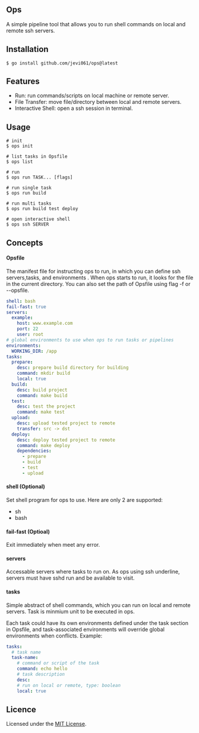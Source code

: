 ## Ops

A simple pipeline tool that allows you to run shell commands on local and remote ssh servers.


## Installation

```shell
$ go install github.com/jevi061/ops@latest
```

## Features

- Run: run commands/scripts on local machine or remote server.
- File Transfer: move file/directory between local and remote servers.
- Interactive Shell: open a ssh session in terminal. 

## Usage

```shell
# init 
$ ops init

# list tasks in Opsfile
$ ops list

# run
$ ops run TASK... [flags]

# run single task
$ ops run build

# run multi tasks
$ ops run build test deploy

# open interactive shell
$ ops ssh SERVER
```
## Concepts

#### Opsfile
The manifest file for instructing ops to run, in which you can define ssh servers,tasks, and environments .
When ops starts to run, it looks for the file in the current directory. You can also set the path of Opsfile using flag -f or --opsfile.
```yaml
shell: bash
fail-fast: true
servers:
  example:
    host: www.example.com
    port: 22
    user: root
# global environments to use when ops to run tasks or pipelines
environments:
  WORKING_DIR: /app
tasks:
  prepare:
    desc: prepare build directory for building
    command: mkdir build
    local: true
  build:
    desc: build project
    command: make build
  test:
    desc: test the project
    command: make test
  upload:
    desc: upload tested project to remote
    transfer: src -> dst
  deploy:
    desc: deploy tested project to remote
    command: make deploy
    dependencies:
      - prepare
      - build
      - test
      - upload
```

#### shell (Optional)

Set shell program for ops to use. Here are only 2 are supported:
- sh
- bash
#### fail-fast (Optioal)

Exit immediately when meet any error.


#### servers

Accessable servers where tasks to run on. As ops using ssh underline, servers must have sshd run and be available to visit.

#### tasks

Simple abstract of shell commands, which you can run on local and remote servers. Task is minmium unit to be executed in ops. 

Each task could have its own environments defined under the task section in Opsfile, and task-associated environments will override global environments when conflicts. Example:

```yaml
tasks:
  # task name
  task-name:
    # command or script of the task
    command: echo hello
    # task description
    desc:
    # run on local or remote, type: boolean
    local: true

```



## Licence

Licensed under the [MIT License](./LICENSE).